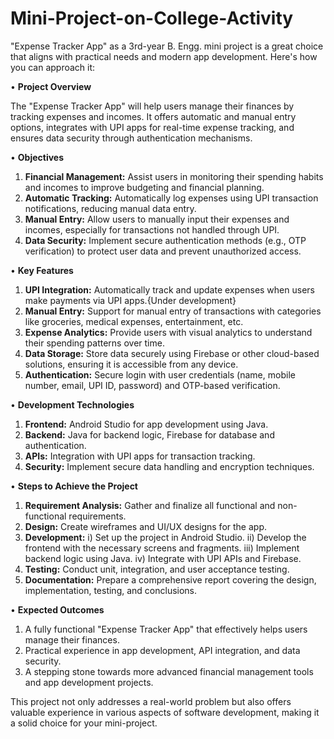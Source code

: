 # Mini-Project-on-College-Activity

"Expense Tracker App" as a 3rd-year B. Engg.  mini project is a great choice that aligns with practical needs and modern app development. 
 Here's how you can approach it:

•	**Project Overview**

   The "Expense Tracker App" will help users manage their finances by tracking expenses and incomes.
   It offers automatic and manual entry options, integrates with UPI apps for real-time expense tracking, and ensures data security through authentication mechanisms.

•	**Objectives**

1.	**Financial Management:** Assist users in monitoring their spending habits and incomes to improve budgeting and financial planning.
2.	**Automatic Tracking:** Automatically log expenses using UPI transaction notifications, reducing manual data entry.
3.	**Manual Entry:** Allow users to manually input their expenses and incomes, especially for transactions not handled through UPI.
4.	**Data Security:** Implement secure authentication methods (e.g., OTP verification) to protect user data and prevent unauthorized access.

•	**Key Features**

1.	**UPI Integration:** Automatically track and update expenses when users make payments via UPI apps.{Under development}
2.	**Manual Entry:** Support for manual entry of transactions with categories like groceries, medical expenses, entertainment, etc.
3.	**Expense Analytics:** Provide users with visual analytics to understand their spending patterns over time.
4.	**Data Storage:** Store data securely using Firebase or other cloud-based solutions, ensuring it is accessible from any device.
5.	**Authentication:** Secure login with user credentials (name, mobile number, email, UPI ID, password) and OTP-based verification.

•	**Development Technologies**

1.	**Frontend:** Android Studio for app development using Java.
2.	**Backend:** Java for backend logic, Firebase for database and authentication.
3.	**APIs:** Integration with UPI apps for transaction tracking.
4.	**Security:** Implement secure data handling and encryption techniques.


•	**Steps to Achieve the Project**

1. **Requirement Analysis:** Gather and finalize all functional and non-functional requirements.
2. **Design:** Create wireframes and UI/UX designs for the app.
3. **Development:**
   i) Set up the project in Android Studio.
   ii) Develop the frontend with the necessary screens and fragments.
   iii) Implement backend logic using Java.
   iv) Integrate with UPI APIs and Firebase.
4. **Testing:** Conduct unit, integration, and user acceptance testing.
5. **Documentation:** Prepare a comprehensive report covering the design, implementation, testing, and conclusions.

•	**Expected Outcomes**

1.	A fully functional "Expense Tracker App" that effectively helps users manage their finances.
2.	Practical experience in app development, API integration, and data security.
3.	A stepping stone towards more advanced financial management tools and app development projects.

This project not only addresses a real-world problem but also offers valuable experience in various aspects of software development, 
 making it a solid choice for your mini-project.
